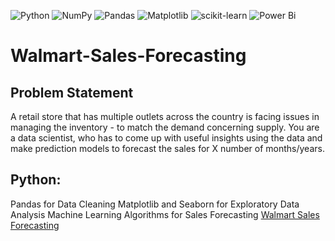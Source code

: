 ![Python](https://img.shields.io/badge/python-3670A0?style=for-the-badge&logo=python&logoColor=ffdd54)
![NumPy](https://img.shields.io/badge/numpy-%23013243.svg?style=for-the-badge&logo=numpy&logoColor=white)
![Pandas](https://img.shields.io/badge/pandas-%23150458.svg?style=for-the-badge&logo=pandas&logoColor=white)
![Matplotlib](https://img.shields.io/badge/Matplotlib-%23ffffff.svg?style=for-the-badge&logo=Matplotlib&logoColor=black)
![scikit-learn](https://img.shields.io/badge/scikit--learn-%23F7931E.svg?style=for-the-badge&logo=scikit-learn&logoColor=white)
![Power Bi](https://img.shields.io/badge/power_bi-F2C811?style=for-the-badge&logo=powerbi&logoColor=black)

# Walmart-Sales-Forecasting

## Problem Statement
A retail store that has multiple outlets across the country is facing issues in managing the inventory - to match the demand concerning supply. You are a data scientist, who has to come up with useful insights using the data and make prediction models to forecast the sales for X number of months/years.

## Python:
Pandas for Data Cleaning
Matplotlib and Seaborn for Exploratory Data Analysis
Machine Learning Algorithms for Sales Forecasting
[Walmart Sales Forecasting](https://github.com/Rohit-Moghe/Walmart-Sales-Forecasting/blob/8cb489708d55e0aa6eba4cb614ef3ee0a5a9d1c8/Walmart_Sales_Forecasting.ipynb)
